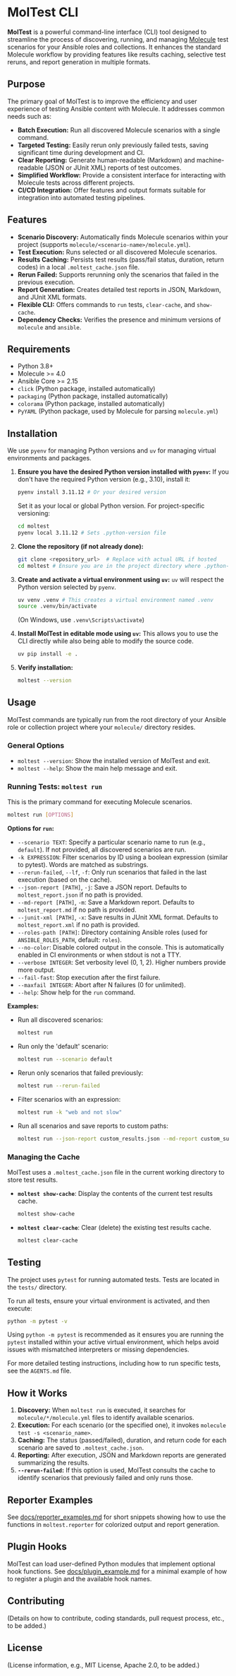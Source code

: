 # MolTest CLI

**MolTest** is a powerful command-line interface (CLI) tool designed to streamline the process of discovering, running, and managing [Molecule](https://molecule.readthedocs.io/) test scenarios for your Ansible roles and collections. It enhances the standard Molecule workflow by providing features like results caching, selective test reruns, and report generation in multiple formats.

## Purpose

The primary goal of MolTest is to improve the efficiency and user experience of testing Ansible content with Molecule. It addresses common needs such as:

*   **Batch Execution:** Run all discovered Molecule scenarios with a single command.
*   **Targeted Testing:** Easily rerun only previously failed tests, saving significant time during development and CI.
*   **Clear Reporting:** Generate human-readable (Markdown) and machine-readable (JSON or JUnit XML) reports of test outcomes.
*   **Simplified Workflow:** Provide a consistent interface for interacting with Molecule tests across different projects.
*   **CI/CD Integration:** Offer features and output formats suitable for integration into automated testing pipelines.

## Features

*   **Scenario Discovery:** Automatically finds Molecule scenarios within your project (supports `molecule/<scenario-name>/molecule.yml`).
*   **Test Execution:** Runs selected or all discovered Molecule scenarios.
*   **Results Caching:** Persists test results (pass/fail status, duration, return codes) in a local `.moltest_cache.json` file.
*   **Rerun Failed:** Supports rerunning only the scenarios that failed in the previous execution.
*   **Report Generation:** Creates detailed test reports in JSON, Markdown, and JUnit XML formats.
*   **Flexible CLI:** Offers commands to `run` tests, `clear-cache`, and `show-cache`.
*   **Dependency Checks:** Verifies the presence and minimum versions of `molecule` and `ansible`.

## Requirements

*   Python 3.8+
*   Molecule >= 4.0
*   Ansible Core >= 2.15
*   `click` (Python package, installed automatically)
*   `packaging` (Python package, installed automatically)
*   `colorama` (Python package, installed automatically)
*   `PyYAML` (Python package, used by Molecule for parsing `molecule.yml`)

## Installation

We use `pyenv` for managing Python versions and `uv` for managing virtual environments and packages.

1.  **Ensure you have the desired Python version installed with `pyenv`:**
    If you don't have the required Python version (e.g., 3.10), install it:
    ```bash
    pyenv install 3.11.12 # Or your desired version
    ```
    Set it as your local or global Python version. For project-specific versioning:
    ```bash
    cd moltest
    pyenv local 3.11.12 # Sets .python-version file
    ```

2.  **Clone the repository (if not already done):**
    ```bash
    git clone <repository_url>  # Replace with actual URL if hosted
    cd moltest # Ensure you are in the project directory where .python-version might be
    ```

3.  **Create and activate a virtual environment using `uv`:**
    `uv` will respect the Python version selected by `pyenv`.
    ```bash
    uv venv .venv # This creates a virtual environment named .venv
    source .venv/bin/activate
    ```
    (On Windows, use `.venv\Scripts\activate`)

4.  **Install MolTest in editable mode using `uv`:**
    This allows you to use the CLI directly while also being able to modify the source code.
    ```bash
    uv pip install -e .
    ```

5.  **Verify installation:**
    ```bash
    moltest --version
    ```

## Usage

MolTest commands are typically run from the root directory of your Ansible role or collection project where your `molecule/` directory resides.

### General Options

*   `moltest --version`: Show the installed version of MolTest and exit.
*   `moltest --help`: Show the main help message and exit.

### Running Tests: `moltest run`

This is the primary command for executing Molecule scenarios.

```bash
moltest run [OPTIONS]
```

**Options for `run`:**

*   `--scenario TEXT`: Specify a particular scenario name to run (e.g., `default`). If not provided, all discovered scenarios are run.
*   `-k EXPRESSION`: Filter scenarios by ID using a boolean expression (similar to pytest). Words are matched as substrings.
*   `--rerun-failed`, `--lf`, `-f`: Only run scenarios that failed in the last execution (based on the cache).
*   `--json-report [PATH]`, `-j`: Save a JSON report. Defaults to `moltest_report.json` if no path is provided.
*   `--md-report [PATH]`, `-m`: Save a Markdown report. Defaults to `moltest_report.md` if no path is provided.
*   `--junit-xml [PATH]`, `-x`: Save results in JUnit XML format. Defaults to `moltest_report.xml` if no path is provided.
*   `--roles-path [PATH]`: Directory containing Ansible roles (used for `ANSIBLE_ROLES_PATH`, default: `roles`).
*   `--no-color`: Disable colored output in the console. This is automatically enabled in CI environments or when stdout is not a TTY.
*   `--verbose INTEGER`: Set verbosity level (0, 1, 2). Higher numbers provide more output.
*   `--fail-fast`: Stop execution after the first failure.
*   `--maxfail INTEGER`: Abort after N failures (0 for unlimited).
*   `--help`: Show help for the `run` command.

**Examples:**

*   Run all discovered scenarios:
    ```bash
    moltest run
    ```
*   Run only the 'default' scenario:
    ```bash
    moltest run --scenario default
    ```
*   Rerun only scenarios that failed previously:
    ```bash
    moltest run --rerun-failed
    ```
*   Filter scenarios with an expression:
    ```bash
    moltest run -k "web and not slow"
    ```
*   Run all scenarios and save reports to custom paths:
    ```bash
    moltest run --json-report custom_results.json --md-report custom_summary.md --junit-xml custom_results.xml
    ```

### Managing the Cache

MolTest uses a `.moltest_cache.json` file in the current working directory to store test results.

*   **`moltest show-cache`**: Display the contents of the current test results cache.
    ```bash
    moltest show-cache
    ```

*   **`moltest clear-cache`**: Clear (delete) the existing test results cache.
    ```bash
    moltest clear-cache
    ```

## Testing

The project uses `pytest` for running automated tests. Tests are located in the `tests/` directory.

To run all tests, ensure your virtual environment is activated, and then execute:

```bash
python -m pytest -v
```

Using `python -m pytest` is recommended as it ensures you are running the `pytest` installed within your active virtual environment, which helps avoid issues with mismatched interpreters or missing dependencies.

For more detailed testing instructions, including how to run specific tests, see the `AGENTS.md` file.

## How it Works

1.  **Discovery:** When `moltest run` is executed, it searches for `molecule/*/molecule.yml` files to identify available scenarios.
2.  **Execution:** For each scenario (or the specified one), it invokes `molecule test -s <scenario_name>`.
3.  **Caching:** The status (passed/failed), duration, and return code for each scenario are saved to `.moltest_cache.json`.
4.  **Reporting:** After execution, JSON and Markdown reports are generated summarizing the results.
5.  **`--rerun-failed`:** If this option is used, MolTest consults the cache to identify scenarios that previously failed and only runs those.

## Reporter Examples

See [docs/reporter_examples.md](docs/reporter_examples.md) for short snippets showing how to use the functions in `moltest.reporter` for colorized output and report generation.

## Plugin Hooks

MolTest can load user-defined Python modules that implement optional hook functions.
See [docs/plugin_example.md](docs/plugin_example.md) for a minimal example of how
to register a plugin and the available hook names.

## Contributing

(Details on how to contribute, coding standards, pull request process, etc., to be added.)

## License

(License information, e.g., MIT License, Apache 2.0, to be added.)
